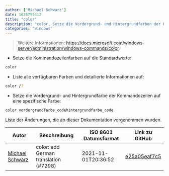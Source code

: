 ```yaml
---
author: ['Michael Schwarz']
date: 1635795412
title: "color"
description: "color, Setze die Vordergrund- und Hintergrundfarben der Kommandozeile."
categories: "windows"
---
```

> Weitere Informationen: <https://docs.microsoft.com/windows-server/administration/windows-commands/color>.

- Setze die Kommandozeilenfarben auf die Standardwerte:

```bash
color
```

- Liste alle verfügbaren Farben und detailierte Informationen auf:

```bash
color /?
```

- Setze die Vordergrund- und Hintergrundfarbe der Kommandozeilen auf eine spezifische Farbe:

```bash
color vordergrundfarbe_codehintergrundfarbe_code
```
Liste der Änderungen, die an dieser Dokumentation vorgenommen wurden.


Autor | Beschreibung | ISO 8601 Datumsformat | Link zu GitHub
------|-----|-----|-----
[Michael Schwarz](mailto:contact@micschwarz.dev) | color: add German translation (#7298) | 2021-11-01T20:36:52 | [e25a05eaf7c5](https://github.com/tldr-pages/tldr/commit/e25a05eaf7c54ca5d5e238639f77a689f3d1bffd)

